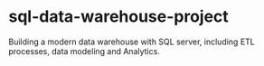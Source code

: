 # sql-data-warehouse-project
Building a modern data warehouse with SQL server, including ETL processes, data modeling and Analytics.
